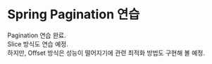 # Spring Pagination 연습

Pagination 연습 완료.
<br>
Slice 방식도 연습 예정.<br>
하지만, Offset 방식은 성능이 떨어지기에 관련 최적화 방법도 구현해 볼 예정.
